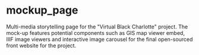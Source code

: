 # mockup_page
Multi-media storytelling page for the "Virtual Black Charlotte" project. The mock-up features potential components such as GIS map viewer embed, IIIF image viewers and interactive image carousel for the final open-sourced front website for the project.
